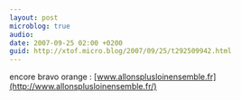 ```yaml
---
layout: post
microblog: true
audio: 
date: 2007-09-25 02:00 +0200
guid: http://xtof.micro.blog/2007/09/25/t292509942.html
---
```

encore bravo orange : [www.allonsplusloinensemble.fr](http://www.allonsplusloinensemble.fr/)
